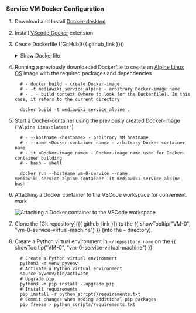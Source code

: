 <!-- # Service VM Docker Configuration-->

### Service VM Docker Configuration

1. Download and Install [Docker-desktop](https://www.docker.com/products/docker-desktop/ "Download Docker-desktop")
2. Install [VScode Docker](https://marketplace.visualstudio.com/items?itemName=ms-azuretools.vscode-docker) extension
3. Create Dockerfile ([GitHub]({{ github_link }}))

    <details>
    <summary>Show Dockerfile</summary>

         --8<-- "docs/assets/files/Dockerfile"
    
    </details>



4. Running a previously downloaded Dockerfile to create an [Alpine Linux OS](https://alpinelinux.org/) image with the required packages and dependencies
       
         # - docker build - create Docker-image  
         # - -t mediawiki_service_alpine - arbitrary Docker-image name  
         # - . - build context (where to look for the Dockerfile). In this case, it refers to the current directory  

         docker build -t mediawiki_service_alpine .  

5. Start a Docker-container using the previously created Docker-image (``"Alpine Linux:latest"``)

         # - --hostname <hostname> - arbitrary VM hostname  
         # - --name <Docker-container name> - arbitrary Docker-container name
         # - it <Docker-image name> - Docker-image name used for Docker-container building
         # - bash - shell

         docker run --hostname vm-0-service --name mediawiki_service_alpine-container -it mediawiki_service_alpine bash

6. Attaching a Docker container to the VSCode workspace for convenient work

    <img src="../assets/images/3.1. service_vm_docker_setup.gif" alt="Attaching a Docker container to the VSCode workspace"/>

7. Clone the [Git repository]({{ github_link }}) to the {{ showTooltip("VM-0", "vm-0-service-virtual-machine") }} (into the ``~`` directory).

8. Create a Python virtual environment in ``~/repository_name`` on the {{ showTooltip("VM-0", "vm-0-service-virtual-machine") }}

         # Create a Python virtual environment
         python3 -m venv pyvenv
         # Activate a Python virtual environment
         source pyvenv/bin/activate
         # Upgrade pip
         python3 -m pip install --upgrade pip
         # Install requirements
         pip install -r python_scripts/requirements.txt
         # Commit changes when adding additional pip packages
         pip freeze > python_scripts/requirements.txt
